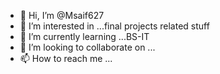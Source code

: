 - 👋 Hi, I’m @Msaif627
- 👀 I’m interested in ...final projects related stuff
- 🌱 I’m currently learning ...BS-IT
- 💞️ I’m looking to collaborate on ...
- 📫 How to reach me ...

<!---
Msaif627/Msaif627 is a ✨ special ✨ repository because its `README.md` (this file) appears on your GitHub profile.
You can click the Preview link to take a look at your changes.
--->
